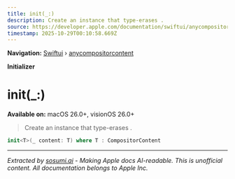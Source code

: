 ```yaml
---
title: init(_:)
description: Create an instance that type-erases .
source: https://developer.apple.com/documentation/swiftui/anycompositorcontent/init(_:)
timestamp: 2025-10-29T00:10:58.669Z
---
```


**Navigation:** [Swiftui](/documentation/swiftui) › [anycompositorcontent](/documentation/swiftui/anycompositorcontent)

**Initializer**

# init(_:)

**Available on:** macOS 26.0+, visionOS 26.0+

> Create an instance that type-erases .

```swift
init<T>(_ content: T) where T : CompositorContent
```

---

*Extracted by [sosumi.ai](https://sosumi.ai) - Making Apple docs AI-readable.*
*This is unofficial content. All documentation belongs to Apple Inc.*
